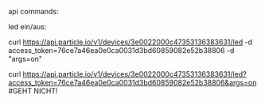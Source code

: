 api commands:

led ein/aus:

curl https://api.particle.io/v1/devices/3e0022000c47353136383631/led -d access_token=76ce7a46ea0e0ca0031d3bd60859082e52b38806 -d "args=on"

curl https://api.particle.io/v1/devices/3e0022000c47353136383631/led?access_token=76ce7a46ea0e0ca0031d3bd60859082e52b38806&args=on #GEHT NICHT!
